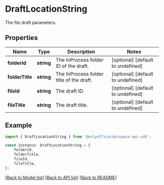 # DraftLocationString

The file draft parameters.

## Properties

Name | Type | Description | Notes
------------ | ------------- | ------------- | -------------
**folderId** | **string** | The InProcess folder ID of the draft. | [optional] [default to undefined]
**folderTitle** | **string** | The InProcess folder title of the draft. | [optional] [default to undefined]
**fileId** | **string** | The draft ID. | [optional] [default to undefined]
**fileTitle** | **string** | The draft title. | [optional] [default to undefined]

## Example

```typescript
import { DraftLocationString } from '@onlyoffice/docspace-api-sdk';

const instance: DraftLocationString = {
    folderId,
    folderTitle,
    fileId,
    fileTitle,
};
```

[[Back to Model list]](../README.md#documentation-for-models) [[Back to API list]](../README.md#documentation-for-api-endpoints) [[Back to README]](../README.md)
